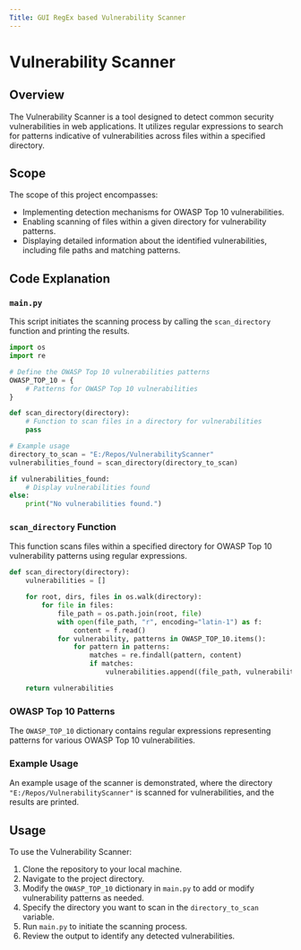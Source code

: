 ```yaml
---
Title: GUI RegEx based Vulnerability Scanner
---
```


# Vulnerability Scanner

## Overview
The Vulnerability Scanner is a tool designed to detect common security vulnerabilities in web applications. It utilizes regular expressions to search for patterns indicative of vulnerabilities across files within a specified directory.

## Scope
The scope of this project encompasses:
- Implementing detection mechanisms for OWASP Top 10 vulnerabilities.
- Enabling scanning of files within a given directory for vulnerability patterns.
- Displaying detailed information about the identified vulnerabilities, including file paths and matching patterns.

## Code Explanation

### `main.py`
This script initiates the scanning process by calling the `scan_directory` function and printing the results.

```python
import os
import re

# Define the OWASP Top 10 vulnerabilities patterns
OWASP_TOP_10 = {
    # Patterns for OWASP Top 10 vulnerabilities
}

def scan_directory(directory):
    # Function to scan files in a directory for vulnerabilities
    pass

# Example usage
directory_to_scan = "E:/Repos/VulnerabilityScanner"
vulnerabilities_found = scan_directory(directory_to_scan)

if vulnerabilities_found:
    # Display vulnerabilities found
else:
    print("No vulnerabilities found.")
```

### `scan_directory` Function
This function scans files within a specified directory for OWASP Top 10 vulnerability patterns using regular expressions.

```python
def scan_directory(directory):
    vulnerabilities = []

    for root, dirs, files in os.walk(directory):
        for file in files:
            file_path = os.path.join(root, file)
            with open(file_path, "r", encoding="latin-1") as f:
                content = f.read()
            for vulnerability, patterns in OWASP_TOP_10.items():
                for pattern in patterns:
                    matches = re.findall(pattern, content)
                    if matches:
                        vulnerabilities.append((file_path, vulnerability, matches))

    return vulnerabilities
```

### OWASP Top 10 Patterns
The `OWASP_TOP_10` dictionary contains regular expressions representing patterns for various OWASP Top 10 vulnerabilities.

### Example Usage
An example usage of the scanner is demonstrated, where the directory `"E:/Repos/VulnerabilityScanner"` is scanned for vulnerabilities, and the results are printed.

## Usage
To use the Vulnerability Scanner:
1. Clone the repository to your local machine.
2. Navigate to the project directory.
3. Modify the `OWASP_TOP_10` dictionary in `main.py` to add or modify vulnerability patterns as needed.
4. Specify the directory you want to scan in the `directory_to_scan` variable.
5. Run `main.py` to initiate the scanning process.
6. Review the output to identify any detected vulnerabilities.

